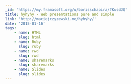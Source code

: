 ```yaml
---
_id: 'https://my.framasoft.org/u/borisschapira/?KusdJQ'
title: hyhyhy - Web presentations pure and simple
link: 'http://maciejczyzewski.me/hyhyhy/'
date: '2015-01-16'
tags:
    - name: HTML
      slug: html
    - name: Ruby
      slug: ruby
    - name: rwd
      slug: rwd
    - name: sharemarks
      slug: sharemarks
    - name: Slides
      slug: slides
---
```


<div class="markdown"><p></p></div>
